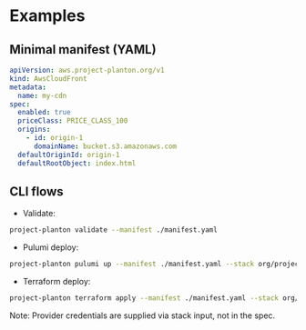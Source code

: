 # Examples

## Minimal manifest (YAML)
```yaml
apiVersion: aws.project-planton.org/v1
kind: AwsCloudFront
metadata:
  name: my-cdn
spec:
  enabled: true
  priceClass: PRICE_CLASS_100
  origins:
    - id: origin-1
      domainName: bucket.s3.amazonaws.com
  defaultOriginId: origin-1
  defaultRootObject: index.html
```

## CLI flows
- Validate:
```bash
project-planton validate --manifest ./manifest.yaml
```

- Pulumi deploy:
```bash
project-planton pulumi up --manifest ./manifest.yaml --stack org/project/stack
```

- Terraform deploy:
```bash
project-planton terraform apply --manifest ./manifest.yaml --stack org/project/stack
```

Note: Provider credentials are supplied via stack input, not in the spec.
